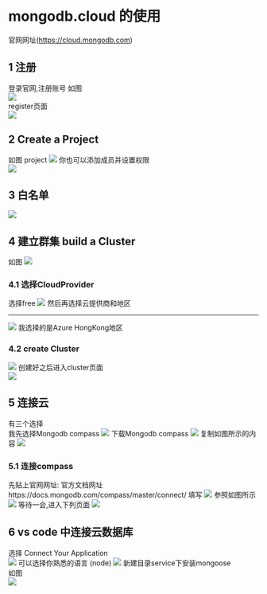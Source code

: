 # mongodb.cloud 的使用
官网网址(https://cloud.mongodb.com)
## 1 注册
登录官网,注册账号 如图  
<img src="https://github.com/FanYaoFan/Course/blob/master/cloud/index.png"></img>  
register页面   
<img src="https://github.com/FanYaoFan/Course/blob/master/cloud/register.png"></img>
## 2 Create a Project
如图 project
<img src="https://github.com/FanYaoFan/Course/blob/master/cloud/project.png"></img>
你也可以添加成员并设置权限   
<img src="https://github.com/FanYaoFan/Course/blob/master/cloud/projectSecond.png"></img>  
## 3 白名单  
<img src="https://github.com/FanYaoFan/Course/blob/master/cloud/network.png"></img>  
## 4 建立群集 build a Cluster 
如图 
<img src="https://github.com/FanYaoFan/Course/blob/master/cloud/cluster.png"></img>  
### 4.1 选择CloudProvider
选择free 
<img src="https://github.com/FanYaoFan/Course/blob/master/cloud/clusterII.png"></img> 
然后再选择云提供商和地区  
***
<img src="https://github.com/FanYaoFan/Course/blob/master/cloud/cloudProvider.png"></img> 
我选择的是Azure HongKong地区 
### 4.2 create Cluster 
<img src="https://github.com/FanYaoFan/Course/blob/master/cloud/clusterIII.png"></img> 
创建好之后进入cluster页面   
<img src="https://github.com/FanYaoFan/Course/blob/master/cloud/clusterIV.png"></img> 
## 5 连接云
有三个选择  
我先选择Mongodb compass 
<img src="https://github.com/FanYaoFan/Course/blob/master/cloud/connectII.png"></img> 
下载Mongodb compass
<img src="https://github.com/FanYaoFan/Course/blob/master/cloud/compass.png"></img> 
复制如图所示的内容 
<img src="https://github.com/FanYaoFan/Course/blob/master/cloud/connct three.png"></img> 
### 5.1 连接compass
先贴上官网网址: 
官方文档网址https://docs.mongodb.com/compass/master/connect/
填写
<img src="https://github.com/FanYaoFan/Course/blob/master/cloud/hostName.png"></img> 
参照如图所示
<img src="https://github.com/FanYaoFan/Course/blob/master/cloud/compassI.png"></img> 
等待一会,进入下列页面 
<img src="https://github.com/FanYaoFan/Course/blob/master/cloud/compassII.png"></img> 
## 6 vs code 中连接云数据库
选择 Connect Your Application  
 <img src="https://github.com/FanYaoFan/Course/blob/master/cloud/Application.png"></img> 
 可以选择你熟悉的语言 (node)
 <img src="https://github.com/FanYaoFan/Course/blob/master/cloud/node.png"></img> 
 新建目录service下安装mongoose  
如图  
 <img src="https://github.com/FanYaoFan/Course/blob/master/cloud/code.png"></img> 
